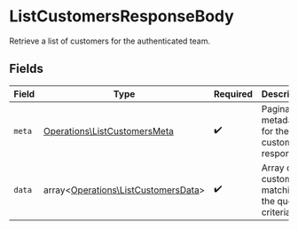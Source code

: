 # ListCustomersResponseBody

Retrieve a list of customers for the authenticated team.


## Fields

| Field                                                                               | Type                                                                                | Required                                                                            | Description                                                                         |
| ----------------------------------------------------------------------------------- | ----------------------------------------------------------------------------------- | ----------------------------------------------------------------------------------- | ----------------------------------------------------------------------------------- |
| `meta`                                                                              | [Operations\ListCustomersMeta](../../Models/Operations/ListCustomersMeta.md)        | :heavy_check_mark:                                                                  | Pagination metadata for the customers response                                      |
| `data`                                                                              | array<[Operations\ListCustomersData](../../Models/Operations/ListCustomersData.md)> | :heavy_check_mark:                                                                  | Array of customers matching the query criteria                                      |